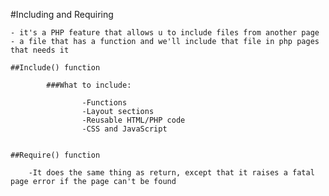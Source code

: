 #Including and Requiring

	- it's a PHP feature that allows u to include files from another page
	- a file that has a function and we'll include that file in php pages that needs it

	##Include() function

			###What to include:

					-Functions
					-Layout sections
					-Reusable HTML/PHP code
					-CSS and JavaScript


	##Require() function

		-It does the same thing as return, except that it raises a fatal page error if the page can't be found

		 
